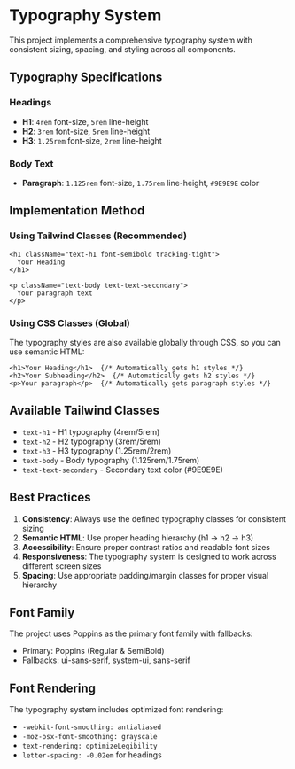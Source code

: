 # Typography System

This project implements a comprehensive typography system with consistent sizing, spacing, and styling across all components.

## Typography Specifications

### Headings
- **H1**: `4rem` font-size, `5rem` line-height
- **H2**: `3rem` font-size, `5rem` line-height  
- **H3**: `1.25rem` font-size, `2rem` line-height

### Body Text
- **Paragraph**: `1.125rem` font-size, `1.75rem` line-height, `#9E9E9E` color

## Implementation Method

### Using Tailwind Classes (Recommended)
```tsx
<h1 className="text-h1 font-semibold tracking-tight">
  Your Heading
</h1>

<p className="text-body text-text-secondary">
  Your paragraph text
</p>
```

### Using CSS Classes (Global)
The typography styles are also available globally through CSS, so you can use semantic HTML:

```tsx
<h1>Your Heading</h1>  {/* Automatically gets h1 styles */}
<h2>Your Subheading</h2>  {/* Automatically gets h2 styles */}
<p>Your paragraph</p>  {/* Automatically gets paragraph styles */}
```

## Available Tailwind Classes

- `text-h1` - H1 typography (4rem/5rem)
- `text-h2` - H2 typography (3rem/5rem)  
- `text-h3` - H3 typography (1.25rem/2rem)
- `text-body` - Body typography (1.125rem/1.75rem)
- `text-text-secondary` - Secondary text color (#9E9E9E)

## Best Practices

1. **Consistency**: Always use the defined typography classes for consistent sizing
2. **Semantic HTML**: Use proper heading hierarchy (h1 → h2 → h3)
3. **Accessibility**: Ensure proper contrast ratios and readable font sizes
4. **Responsiveness**: The typography system is designed to work across different screen sizes
5. **Spacing**: Use appropriate padding/margin classes for proper visual hierarchy

## Font Family

The project uses Poppins as the primary font family with fallbacks:
- Primary: Poppins (Regular & SemiBold)
- Fallbacks: ui-sans-serif, system-ui, sans-serif

## Font Rendering

The typography system includes optimized font rendering:
- `-webkit-font-smoothing: antialiased`
- `-moz-osx-font-smoothing: grayscale`  
- `text-rendering: optimizeLegibility`
- `letter-spacing: -0.02em` for headings
